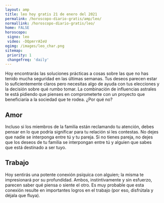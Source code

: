 ```yaml
---
layout: amp
title: leo hoy gratis 21 de enero del 2021 
permalink: /horoscopo-diario-gratis/amp/leo/
normallink: /horoscopo-diario-gratis/leo/
home: FALSE
horoscopo:
 signo: leo
 video: -DQpmrrAIeU
ogimg: /images/leo_char.png
sitemap:
 priority: 1
 changefreq: 'daily'
---
```



Hoy encontrarás las soluciones prácticas a cosas sobre las que no has tenido mucha seguridad en las últimas semanas. Tus deseos parecen estar lo suficientemente claros pero necesitas algo de ayuda con tus elecciones y la decisión sobre qué rumbo tomar. La combinación de influencias astrales te está pidiendo que pienses en comprometerte con un proyecto que beneficiaría a la sociedad que te rodea. ¿Por qué no?

## Amor

Incluso si los miembros de la familia están reclamando tu atención, debes pensar en lo que podría significar para tu relación si les contestas. No dejes que nadie se interponga entre tú y tu pareja. Si no tienes pareja, no dejes que los deseos de tu familia se interpongan entre tú y alguien que sabes que está destinado a ser tuyo.

## Trabajo

Hoy sentirás una potente conexión psíquica con alguien; la misma te impresionará por su profundidad. Ambos, instintivamente y sin esfuerzo, parecen saber qué piensa o siente el otro. Es muy probable que esta conexión resulte en importantes logros en el trabajo (por eso, disfrútala y déjala que fluya).